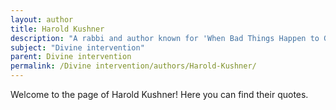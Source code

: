 ```yaml
---
layout: author
title: Harold Kushner
description: "A rabbi and author known for 'When Bad Things Happen to Good People', Kushner discusses the concept of God’s intervention in human suffering and the theological implications of divine involvement."
subject: "Divine intervention"
parent: Divine intervention
permalink: /Divine intervention/authors/Harold-Kushner/
---
```


Welcome to the page of Harold Kushner! Here you can find their quotes.
